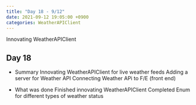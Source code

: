 ```yaml
---
title: "Day 18 - 9/12"
date: 2021-09-12 19:05:00 +0900
categories: WeatherAPIClient
---
```

Innovating WeatherAPIClient
## **Day 18**

- Summary
Innovating WeatherAPIClient for live weather feeds
Adding a server for Weather API
Connecting Weather APi to F/E (front end)

- What was done
Finished innovating WeatherAPIClient
Completed Enum for different types of weather status

